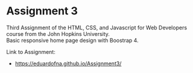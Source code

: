 # Assignment 3

Third Assignment of the HTML, CSS, and Javascript for Web Developers course from the John Hopkins University.  
Basic responsive home page design with Boostrap 4.

Link to Assignment:
* https://eduardofna.github.io/Assignment3/
